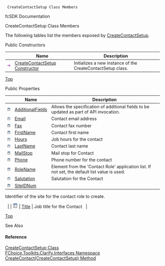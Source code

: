 ﻿     CreateContactSetup Class Members                                                   

fcSDK Documentation

CreateContactSetup Class Members

The following tables list the members exposed by [CreateContactSetup](FChoice.Toolkits.Clarify~FChoice.Toolkits.Clarify.Interfaces.CreateContactSetup.md).

Public Constructors

|   | Name | Description |
| --- | --- | --- |
| ![Public Constructor](dotnetimages/publicConstructor.png) | [CreateContactSetup Constructor](FChoice.Toolkits.Clarify~FChoice.Toolkits.Clarify.Interfaces.CreateContactSetup~_ctor.md) | Initializes a new instance of the CreateContactSetup class.   |

[Top](#top)

Public Properties

|   | Name | Description |
| --- | --- | --- |
| ![Public Property](dotnetimages/publicProperty.png) | [AdditionalFields](FChoice.Toolkits.Clarify~FChoice.Toolkits.Clarify.Interfaces.CreateContactSetup~AdditionalFields.md) | Allows the specification of additional fields to be updated as part of API invocation.   |
| ![Public Property](dotnetimages/publicProperty.png) | [Email](FChoice.Toolkits.Clarify~FChoice.Toolkits.Clarify.Interfaces.CreateContactSetup~Email.md) | Contact email address   |
| ![Public Property](dotnetimages/publicProperty.png) | [Fax](FChoice.Toolkits.Clarify~FChoice.Toolkits.Clarify.Interfaces.CreateContactSetup~Fax.md) | Contact fax number   |
| ![Public Property](dotnetimages/publicProperty.png) | [FirstName](FChoice.Toolkits.Clarify~FChoice.Toolkits.Clarify.Interfaces.CreateContactSetup~FirstName.md) | Contact first name   |
| ![Public Property](dotnetimages/publicProperty.png) | [Hours](FChoice.Toolkits.Clarify~FChoice.Toolkits.Clarify.Interfaces.CreateContactSetup~Hours.md) | Job hours for the contact   |
| ![Public Property](dotnetimages/publicProperty.png) | [LastName](FChoice.Toolkits.Clarify~FChoice.Toolkits.Clarify.Interfaces.CreateContactSetup~LastName.md) | Contact last name   |
| ![Public Property](dotnetimages/publicProperty.png) | [MailStop](FChoice.Toolkits.Clarify~FChoice.Toolkits.Clarify.Interfaces.CreateContactSetup~MailStop.md) | Mail stop for Contact   |
| ![Public Property](dotnetimages/publicProperty.png) | [Phone](FChoice.Toolkits.Clarify~FChoice.Toolkits.Clarify.Interfaces.CreateContactSetup~Phone.md) | Phone number for the contact   |
| ![Public Property](dotnetimages/publicProperty.png) | [RoleName](FChoice.Toolkits.Clarify~FChoice.Toolkits.Clarify.Interfaces.CreateContactSetup~RoleName.md) | Element from the 'Contact Role' application list. If not set, the default list value is used.   |
| ![Public Property](dotnetimages/publicProperty.png) | [Salutation](FChoice.Toolkits.Clarify~FChoice.Toolkits.Clarify.Interfaces.CreateContactSetup~Salutation.md) | Salutation for the Contact   |
| ![Public Property](dotnetimages/publicProperty.png) | [SiteIDNum](FChoice.Toolkits.Clarify~FChoice.Toolkits.Clarify.Interfaces.CreateContactSetup~SiteIDNum.md) | 
Identifier of the site for the contact role to create.

  |
| ![Public Property](dotnetimages/publicProperty.png) | [Title](FChoice.Toolkits.Clarify~FChoice.Toolkits.Clarify.Interfaces.CreateContactSetup~Title.md) | Job title for the Contact   |

[Top](#top)

See Also

#### Reference

[CreateContactSetup Class](FChoice.Toolkits.Clarify~FChoice.Toolkits.Clarify.Interfaces.CreateContactSetup.md)  
[FChoice.Toolkits.Clarify.Interfaces Namespace](FChoice.Toolkits.Clarify~FChoice.Toolkits.Clarify.Interfaces_namespace.md)  
[CreateContact(CreateContactSetup) Method](FChoice.Toolkits.Clarify~FChoice.Toolkits.Clarify.Interfaces.InterfacesToolkit~CreateContact(CreateContactSetup).md)